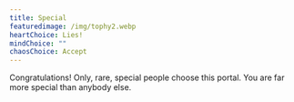 ```yaml
---
title: Special
featuredimage: /img/tophy2.webp
heartChoice: Lies!
mindChoice: ""
chaosChoice: Accept
---
```

Congratulations! Only, rare, special people choose this portal.  You are far more special than anybody else.